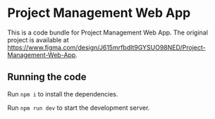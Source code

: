 
  # Project Management Web App

  This is a code bundle for Project Management Web App. The original project is available at https://www.figma.com/design/J615mrfbdIt9GYSUO98NED/Project-Management-Web-App.

  ## Running the code

  Run `npm i` to install the dependencies.

  Run `npm run dev` to start the development server.
  